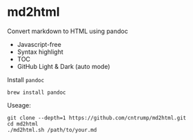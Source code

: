 # md2html
Convert markdown to HTML using pandoc

- Javascript-free
- Syntax highlight
- TOC
- GitHub Light & Dark (auto mode)

Install `pandoc`

```
brew install pandoc
```

Useage: 

```
git clone --depth=1 https://github.com/cntrump/md2html.git
cd md2html
./md2html.sh /path/to/your.md
```
